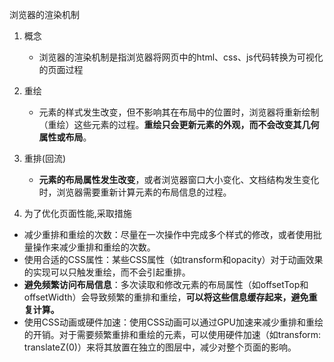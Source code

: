 浏览器的渲染机制
1. 概念
    - 浏览器的渲染机制是指浏览器将网页中的html、css、js代码转换为可视化的页面过程
2. 重绘
    - 元素的样式发生改变，但不影响其在布局中的位置时，浏览器将重新绘制（重绘）这些元素的过程。**重绘只会更新元素的外观，而不会改变其几何属性或布局**。
3. 重排(回流)
    - **元素的布局属性发生改变**，或者浏览器窗口大小变化、文档结构发生变化时，浏览器需要重新计算元素的布局信息的过程。

4. 为了优化页面性能,采取措施
- 减少重排和重绘的次数：尽量在一次操作中完成多个样式的修改，或者使用批量操作来减少重排和重绘的次数。
- 使用合适的CSS属性：某些CSS属性（如transform和opacity）对于动画效果的实现可以只触发重绘，而不会引起重排。
- **避免频繁访问布局信息**：多次读取和修改元素的布局属性（如offsetTop和offsetWidth）会导致频繁的重排和重绘，**可以将这些信息缓存起来，避免重复计算。**
- 使用CSS动画或硬件加速：使用CSS动画可以通过GPU加速来减少重排和重绘的开销。对于需要频繁重排和重绘的元素，可以使用硬件加速（如transform: translateZ(0)）来将其放置在独立的图层中，减少对整个页面的影响。